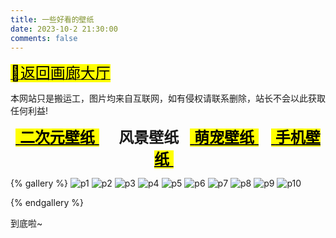 ```yaml
---
title: 一些好看的壁纸
date: 2023-10-2 21:30:00
comments: false
---
```


<p><a class="gallery_link" href="/box/gallery/" data-pjax-state=""><font size="5"><mark class="hl-label green">🚙返回画廊大厅</mark></font></a></p>
<div class="tip info"><p>本网站只是搬运工，图片均来自互联网，如有侵权请联系删除，站长不会以此获取任何利益!</p></div>

<center><font font-family="ZhuZiAWan_light" size="5px"><a class="gallery_link" href="/box/gallery/backgrounds/index.html" data-pjax-state=""><mark class="hl-label blue">&nbsp;<b>二次元壁纸</b>&nbsp;</mark></a> &nbsp; <b>&nbsp; 风景壁纸 &nbsp;</b> <a class="gallery_link" href="/box/gallery/backgrounds/p3.html" data-pjax-state=""><mark class="hl-label blue">&nbsp;<b>萌宠壁纸</b>&nbsp;</mark></a> &nbsp; <a class="gallery_link" href="/box/gallery/backgrounds/p4.html" data-pjax-state=""><mark class="hl-label blue">&nbsp;<b>手机壁纸</b>&nbsp;</mark></a> &nbsp;</font></center>

{% gallery %} 
![p1]( http://source.cclmsy.cc/Backgrounds/Scenery/Scenery1.jpg )
![p2]( http://source.cclmsy.cc/Backgrounds/Scenery/Scenery2.jpg )
![p3]( http://source.cclmsy.cc/Backgrounds/Scenery/Scenery3.jpg )
![p4]( http://source.cclmsy.cc/Backgrounds/Scenery/Scenery4.jpg )
![p5]( http://source.cclmsy.cc/Backgrounds/Scenery/Scenery5.jpg )
![p6]( http://source.cclmsy.cc/Backgrounds/Scenery/Scenery6.jpg )
![p7]( http://source.cclmsy.cc/Backgrounds/Scenery/Scenery7.jpg )
![p8]( http://source.cclmsy.cc/Backgrounds/Scenery/Scenery8.jpg )
![p9]( http://source.cclmsy.cc/Backgrounds/Scenery/Scenery9.jpg )
![p10]( http://source.cclmsy.cc/Backgrounds/Scenery/Scenery10.jpg )

{% endgallery %} 

<span class="p blue center h4">到底啦~</span>